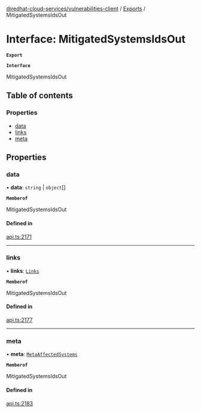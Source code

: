 [@redhat-cloud-services/vulnerabilities-client](../README.md) / [Exports](../modules.md) / MitigatedSystemsIdsOut

# Interface: MitigatedSystemsIdsOut

**`Export`**

**`Interface`**

MitigatedSystemsIdsOut

## Table of contents

### Properties

- [data](MitigatedSystemsIdsOut.md#data)
- [links](MitigatedSystemsIdsOut.md#links)
- [meta](MitigatedSystemsIdsOut.md#meta)

## Properties

### data

• **data**: `string` \| `object`[]

**`Memberof`**

MitigatedSystemsIdsOut

#### Defined in

[api.ts:2171](https://github.com/mkholjuraev/javascript-clients/blob/master/packages/vulnerabilities/git-api/api.ts#L2171)

___

### links

• **links**: [`Links`](Links.md)

**`Memberof`**

MitigatedSystemsIdsOut

#### Defined in

[api.ts:2177](https://github.com/mkholjuraev/javascript-clients/blob/master/packages/vulnerabilities/git-api/api.ts#L2177)

___

### meta

• **meta**: [`MetaAffectedSystems`](MetaAffectedSystems.md)

**`Memberof`**

MitigatedSystemsIdsOut

#### Defined in

[api.ts:2183](https://github.com/mkholjuraev/javascript-clients/blob/master/packages/vulnerabilities/git-api/api.ts#L2183)
